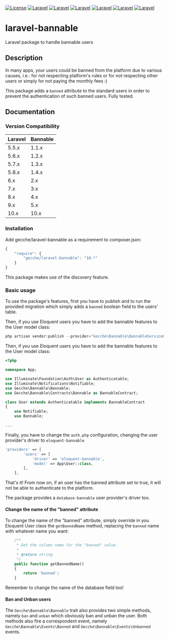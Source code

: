 [![License](http://img.shields.io/badge/license-MIT-brightgreen.svg?style=flat-square)](https://tldrlegal.com/license/mit-license)
[![Laravel](https://img.shields.io/badge/Laravel-10.x-orange.svg?style=flat-square)](http://laravel.com)
[![Laravel](https://img.shields.io/badge/Laravel-9.x-orange.svg?style=flat-square)](http://laravel.com)
[![Laravel](https://img.shields.io/badge/Laravel-8.x-orange.svg?style=flat-square)](http://laravel.com)
[![Laravel](https://img.shields.io/badge/Laravel-7.x-orange.svg?style=flat-square)](http://laravel.com)
[![Laravel](https://img.shields.io/badge/Laravel-6.x-orange.svg?style=flat-square)](http://laravel.com)
[![Laravel](https://img.shields.io/badge/Laravel-5.x-orange.svg?style=flat-square)](http://laravel.com)

# laravel-bannable
Laravel package to handle bannable users

## Description
  In many apps, your users could be banned from the platform due to various causes, i.e.: for not respecting platform's 
  rules or for not respecting other users or simply for not paying the monthly fees :)
  
  This package adds a `banned` attribute to the standard users in order to prevent the authentication of such 
  banned users. Fully tested.

## Documentation

### Version Compatibility

 Laravel  | Bannable
:---------|:----------
 5.5.x    | 1.1.x
 5.6.x    | 1.2.x
 5.7.x    | 1.3.x
 5.8.x    | 1.4.x
 6.x      | 2.x
 7.x      | 3.x
 8.x      | 4.x
 9.x      | 5.x
 10.x     | 10.x

### Installation

Add gecche/laravel-bannable as a requirement to composer.json:

```javascript
{
    "require": {
        "gecche/laravel-bannable": "10.*"
    }
}
```

This package makes use of the discovery feature.

### Basic usage

To use the package's features, first you have to publish and to run the provided migration which simply adds a `banned` boolean field to the
 users' table.

Then, if you use Eloquent users you have to add the bannable features to the User model class:

```php
php artisan vendor:publish --provider="Gecche\Bannable\BannableServiceProvider"
```
 
Then, if you use Eloquent users you have to add the bannable features to the User model class:

```php
<?php

namespace App;

use Illuminate\Foundation\Auth\User as Authenticatable;
use Illuminate\Notifications\Notifiable;
use Gecche\Bannable\Bannable;
use Gecche\Bannable\Contracts\Bannable as BannableContract;

class User extends Authenticatable implements BannableContract
{
    use Notifiable;
    use Bannable;

...
```

Finally, you have to change the `auth.php` configuration, changing the user provider's driver to `eloquent-bannable`

```php
'providers' => [
        'users' => [
            'driver' => 'eloquent-bannable',
            'model' => App\User::class,
        ],
    ],
```

That's it! From now on, if an user has the banned attribute set to true, it will not be able to authenticate to the 
platform.

The package provides a `database-bannable` user provider's driver too.

#### Change the name of the "banned" attribute

To change the name of the "banned" attribute, simply override in you Eloquent User class the `getBannedName` method, 
replacing the `banned` name with whatever name you want:

```php
    /**
     * Get the column name for the "banned" value.
     *
     * @return string
     */
    public function getBannedName()
    {
        return 'banned';
    }
```

Remember to change the name of the database field too!

#### Ban and Unban users

The `Gecche\Bannable\Bannable` trait also provides two simple methods, namely 
`ban` and `unban` which obviously ban and unban the user. Both methods also fire 
a correspondent event, namely `Gecche\Bannable\Events\Banned` and `Gecche\Bannable\Events\Unbanned` events.









